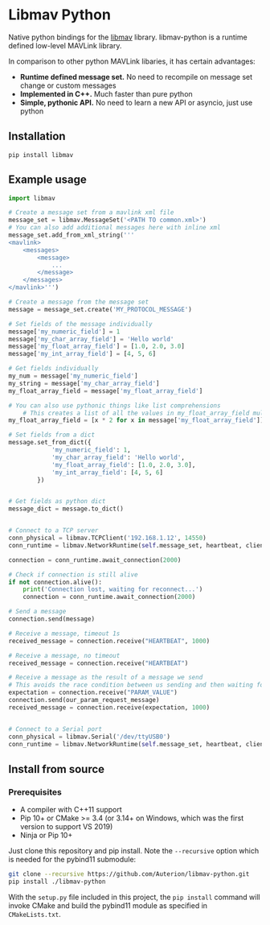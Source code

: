 # Libmav Python

Native python bindings for the [libmav](https://github.com/ThomasDebrunner/libmav) library.
libmav-python is a runtime defined low-level MAVLink library. 

In comparison to other python MAVLink libaries, it has certain advantages:

- **Runtime defined message set.** No need to recompile on message set change or custom messages
- **Implemented in C++.** Much faster than pure python
- **Simple, pythonic API.** No need to learn a new API or asyncio, just use python


## Installation

```
pip install libmav
```

## Example usage

```python
import libmav

# Create a message set from a mavlink xml file
message_set = libmav.MessageSet('<PATH TO common.xml>')
# You can also add additional messages here with inline xml
message_set.add_from_xml_string('''
<mavlink>
    <messages>
        <message>
            ...
        </message>
    </messages>
</mavlink>''')

# Create a message from the message set
message = message_set.create('MY_PROTOCOL_MESSAGE')

# Set fields of the message individually
message['my_numeric_field'] = 1
message['my_char_array_field'] = 'Hello world'
message['my_float_array_field'] = [1.0, 2.0, 3.0]
message['my_int_array_field'] = [4, 5, 6]

# Get fields individually
my_num = message['my_numeric_field']
my_string = message['my_char_array_field']
my_float_array_field = message['my_float_array_field']

# You can also use pythonic things like list comprehensions
    # This creates a list of all the values in my_float_array_field multiplied by 2
my_float_array_field = [x * 2 for x in message['my_float_array_field']]

# Set fields from a dict
message.set_from_dict({
            'my_numeric_field': 1,
            'my_char_array_field': 'Hello world',
            'my_float_array_field': [1.0, 2.0, 3.0],
            'my_int_array_field': [4, 5, 6]
        })


# Get fields as python dict
message_dict = message.to_dict()


# Connect to a TCP server
conn_physical = libmav.TCPClient('192.168.1.12', 14550)
conn_runtime = libmav.NetworkRuntime(self.message_set, heartbeat, client_physical)

connection = conn_runtime.await_connection(2000)

# Check if connection is still alive
if not connection.alive():
    print('Connection lost, waiting for reconnect...')
    connection = conn_runtime.await_connection(2000)

# Send a message
connection.send(message)

# Receive a message, timeout 1s
received_message = connection.receive("HEARTBEAT", 1000)

# Receive a message, no timeout
received_message = connection.receive("HEARTBEAT")

# Receive a message as the result of a message we send
# This avoids the race condition between us sending and then waiting for reception
expectation = connection.receive("PARAM_VALUE")
connection.send(our_param_request_message)
received_message = connection.receive(expectation, 1000)


# Connect to a Serial port
conn_physical = libmav.Serial('/dev/ttyUSB0')
conn_runtime = libmav.NetworkRuntime(self.message_set, heartbeat, client_physical)

```

## Install from source

### Prerequisites

* A compiler with C++11 support
* Pip 10+ or CMake >= 3.4 (or 3.14+ on Windows, which was the first version to support VS 2019)
* Ninja or Pip 10+

Just clone this repository and pip install. Note the `--recursive` option which is
needed for the pybind11 submodule:

```bash
git clone --recursive https://github.com/Auterion/libmav-python.git
pip install ./libmav-python
```

With the `setup.py` file included in this project, the `pip install` command will
invoke CMake and build the pybind11 module as specified in `CMakeLists.txt`.